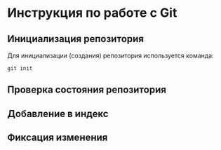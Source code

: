 # **Инструкция по работе с Git**

## Инициализация репозитория 

Для инициализации (создания) репозитория используется команда:

    git init 

## Проверка состояния репозитория

## Добавление в индекс

## Фиксация изменения